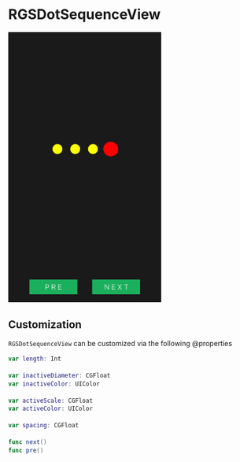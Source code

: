 # RGSDotSequenceView

<img src="https://github.com/RGSSoftware/RGSDotSequenceView/blob/master/screenshots/preview.gif" alt="iPhone 5" width="311" />

## Customization

`RGSDotSequenceView` can be customized via the following @properties

```swift
var length: Int

var inactiveDiameter: CGFloat
var inactiveColor: UIColor

var activeScale: CGFloat
var activeColor: UIColor

var spacing: CGFloat

func next()
func pre()
```
